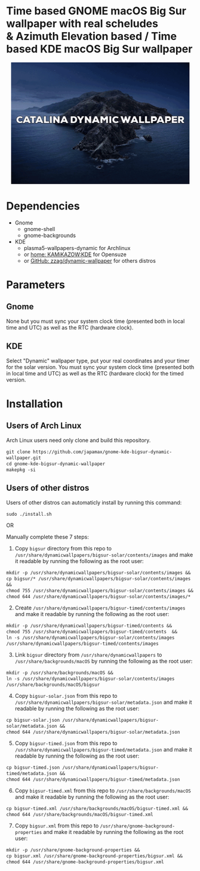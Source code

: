 # Time based GNOME macOS Big Sur wallpaper with real scheludes</br>& Azimuth Elevation based / Time based KDE macOS Big Sur wallpaper


<p align="center">
  <img width="478" height="326" src="gnome-kde-dynamic-wallpaper-Bigsur.gif">
</p>


# Dependencies
* Gnome
  * gnome-shell
  * gnome-backgrounds
* KDE
  * plasma5-wallpapers-dynamic for Archlinux 
  * or [home: KAMiKAZOW:KDE](https://software.opensuse.org//download.html?project=home%3AKAMiKAZOW%3AKDE&package=plasma5-dynamic-wallpaper) for Opensuze
  - or [GitHub: zzag/dynamic-wallpaper](https://github.com/zzag/dynamic-wallpaper) for others distros

# Parameters
## Gnome
None but you must sync your system clock time (presented both in local time and UTC) as well as the RTC (hardware clock).
## KDE
Select "Dynamic" wallpaper type, put your real coordinates and your timer for the solar version.
You must sync your system clock time (presented both in local time and UTC) as well as the RTC (hardware clock) for the timed version.


# Installation
## Users of Arch Linux
Arch Linux users  need only clone and build this repository.

```
git clone https://github.com/japamax/gnome-kde-bigsur-dynamic-wallpaper.git
cd gnome-kde-bigsur-dynamic-wallpaper
makepkg -si
```

## Users of other distros
Users of other distros can automaticly install by running this command:
```
sudo ./install.sh
```
OR

Manually complete these 7 steps:

1) Copy `bigsur` directory from this repo  to `/usr/share/dynamicwallpapers/bigsur-solar/contents/images` and make it readable by running the following as the root user:
```
mkdir -p /usr/share/dynamicwallpapers/bigsur-solar/contents/images && 
cp bigsur/* /usr/share/dynamicwallpapers/bigsur-solar/contents/images && 
chmod 755 /usr/share/dynamicwallpapers/bigsur-solar/contents/images && 
chmod 644 /usr/share/dynamicwallpapers/bigsur-solar/contents/images/*
```

2) Create `/usr/share/dynamicwallpapers/bigsur-timed/contents/images` and make it readable by running the following as the root user:
```
mkdir -p /usr/share/dynamicwallpapers/bigsur-timed/contents && 
chmod 755 /usr/share/dynamicwallpapers/bigsur-timed/contents  && 
ln -s /usr/share/dynamicwallpapers/bigsur-solar/contents/images /usr/share/dynamicwallpapers/bigsur-timed/contents/images 
```


3) Link `bigsur` directory from `/usr/share/dynamicwallpapers` to `/usr/share/backgrounds/macOS` by running the following as the root user:
```
mkdir -p /usr/share/backgrounds/macOS &&
ln -s /usr/share/dynamicwallpapers/bigsur-solar/contents/images /usr/share/backgrounds/macOS/bigsur
```

4) Copy `bigsur-solar.json` from this repo  to `/usr/share/dynamicwallpapers/bigsur-solar/metadata.json` and make it readable by running the following as the root user:
```
cp bigsur-solar.json /usr/share/dynamicwallpapers/bigsur-solar/metadata.json && 
chmod 644 /usr/share/dynamicwallpapers/bigsur-solar/metadata.json
```

5) Copy `bigsur-timed.json` from this repo  to `/usr/share/dynamicwallpapers/bigsur-timed/metadata.json` and make it readable by running the following as the root user:
```
cp bigsur-timed.json /usr/share/dynamicwallpapers/bigsur-timed/metadata.json && 
chmod 644 /usr/share/dynamicwallpapers/bigsur-timed/metadata.json
```

6) Copy `bigsur-timed.xml` from this repo  to `/usr/share/backgrounds/macOS` and make it readable by running the following as the root user:
```
cp bigsur-timed.xml /usr/share/backgrounds/macOS/bigsur-timed.xml && 
chmod 644 /usr/share/backgrounds/macOS/bigsur-timed.xml
```

7) Copy `bigsur.xml` from this repo  to `/usr/share/gnome-background-properties` and make it readable by running the following as the root user:
```
mkdir -p /usr/share/gnome-background-properties && 
cp bigsur.xml /usr/share/gnome-background-properties/bigsur.xml && 
chmod 644 /usr/share/gnome-background-properties/bigsur.xml
```
